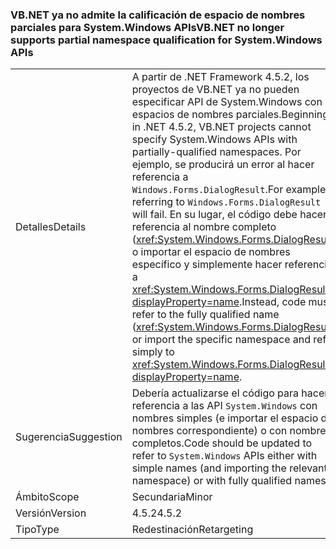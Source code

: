 ### <a name="vbnet-no-longer-supports-partial-namespace-qualification-for-systemwindows-apis"></a><span data-ttu-id="65da2-101">VB.NET ya no admite la calificación de espacio de nombres parciales para System.Windows APIs</span><span class="sxs-lookup"><span data-stu-id="65da2-101">VB.NET no longer supports partial namespace qualification for System.Windows APIs</span></span>

|   |   |
|---|---|
|<span data-ttu-id="65da2-102">Detalles</span><span class="sxs-lookup"><span data-stu-id="65da2-102">Details</span></span>|<span data-ttu-id="65da2-103">A partir de .NET Framework 4.5.2, los proyectos de VB.NET ya no pueden especificar API de System.Windows con espacios de nombres parciales.</span><span class="sxs-lookup"><span data-stu-id="65da2-103">Beginning in .NET 4.5.2, VB.NET projects cannot specify System.Windows APIs with partially-qualified namespaces.</span></span> <span data-ttu-id="65da2-104">Por ejemplo, se producirá un error al hacer referencia a <code>Windows.Forms.DialogResult</code>.</span><span class="sxs-lookup"><span data-stu-id="65da2-104">For example, referring to <code>Windows.Forms.DialogResult</code> will fail.</span></span> <span data-ttu-id="65da2-105">En su lugar, el código debe hacer referencia al nombre completo (<xref:System.Windows.Forms.DialogResult>) o importar el espacio de nombres específico y simplemente hacer referencia a <xref:System.Windows.Forms.DialogResult?displayProperty=name>.</span><span class="sxs-lookup"><span data-stu-id="65da2-105">Instead, code must refer to the fully qualified name (<xref:System.Windows.Forms.DialogResult>) or import the specific namespace and refer simply to <xref:System.Windows.Forms.DialogResult?displayProperty=name>.</span></span>|
|<span data-ttu-id="65da2-106">Sugerencia</span><span class="sxs-lookup"><span data-stu-id="65da2-106">Suggestion</span></span>|<span data-ttu-id="65da2-107">Debería actualizarse el código para hacer referencia a las API <code>System.Windows</code> con nombres simples (e importar el espacio de nombres correspondiente) o con nombres completos.</span><span class="sxs-lookup"><span data-stu-id="65da2-107">Code should be updated to refer to <code>System.Windows</code> APIs either with simple names (and importing the relevant namespace) or with fully qualified names.</span></span>|
|<span data-ttu-id="65da2-108">Ámbito</span><span class="sxs-lookup"><span data-stu-id="65da2-108">Scope</span></span>|<span data-ttu-id="65da2-109">Secundaria</span><span class="sxs-lookup"><span data-stu-id="65da2-109">Minor</span></span>|
|<span data-ttu-id="65da2-110">Versión</span><span class="sxs-lookup"><span data-stu-id="65da2-110">Version</span></span>|<span data-ttu-id="65da2-111">4.5.2</span><span class="sxs-lookup"><span data-stu-id="65da2-111">4.5.2</span></span>|
|<span data-ttu-id="65da2-112">Tipo</span><span class="sxs-lookup"><span data-stu-id="65da2-112">Type</span></span>|<span data-ttu-id="65da2-113">Redestinación</span><span class="sxs-lookup"><span data-stu-id="65da2-113">Retargeting</span></span>|


